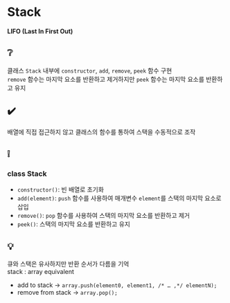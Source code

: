 # Stack
**LIFO (Last In First Out)**

## ❔
클래스 `Stack` 내부에 `constructor`, `add`, `remove`, `peek` 함수 구현  
`remove` 함수는 마지막 요소를 반환하고 제거하지만 `peek` 함수는 마지막 요소를 반환하고 유지

## ✔️
배열에 직접 접근하지 않고 클래스의 함수를 통하여 스택을 수동적으로 조작

## ❕
### class Stack
- `constructor()`: 빈 배열로 초기화
- `add(element)`: `push` 함수를 사용하여 매개변수 `element`를 스택의 마지막 요소로 삽입
- `remove()`: `pop` 함수를 사용하여 스택의 마지막 요소를 반환하고 제거
- `peek()`: 스택의 마지막 요소를 반환하고 유지

## 💡
큐와 스택은 유사하지만 반환 순서가 다름을 기억  
stack : array equivalent
- add to stack -> `array.push(element0, element1, /* … ,*/ elementN);`
- remove from stack -> `array.pop();`
